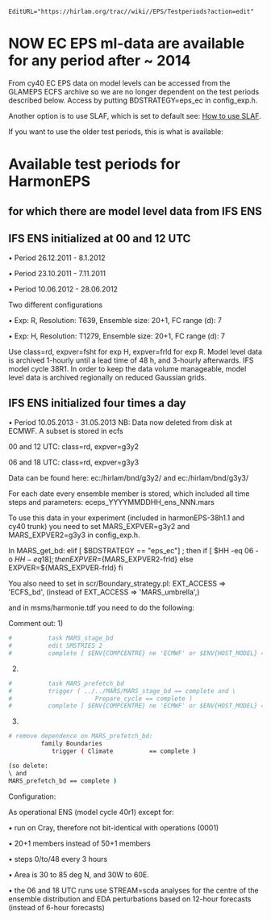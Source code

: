 ```@meta
EditURL="https://hirlam.org/trac//wiki//EPS/Testperiods?action=edit"
```

# NOW EC EPS ml-data are available for any period after ~ 2014 

From cy40 EC EPS data on model levels can be accessed from the GLAMEPS ECFS archive so we are no longer dependent on the 
test periods described below. Access by putting BDSTRATEGY=eps_ec in config_exp.h. 

Another option is to use SLAF, which is set to default see: [How to use SLAF](./EPS/SLAF.md).

If you want to use the older test periods, this is what is available:

# Available test periods for HarmonEPS
## for which there are model level data from IFS ENS


## IFS ENS initialized at 00 and 12 UTC
• Period 26.12.2011 - 8.1.2012

  
• Period 23.10.2011 - 7.11.2011

  
• Period 10.06.2012 - 28.06.2012


Two different configurations

• Exp: R,   Resolution: T639,       Ensemble size: 20+1,      FC range (d):  7

• Exp: H,   Resolution: T1279,      Ensemble size: 20+1,      FC range (d):  7

Use class=rd, expver=fsht for exp H, expver=frld for exp R.
Model level data is archived 1-hourly until a lead time of 48 h, and 3-hourly afterwards. IFS model
cycle 38R1. In order to keep the data volume manageable, model level data is archived regionally on
reduced Gaussian grids.


## IFS ENS initialized four times a day
• Period 10.05.2013 - 31.05.2013
NB: Data now deleted from disk at ECMWF. A subset is stored in ecfs

00 and 12 UTC: class=rd, expver=g3y2

06 and 18 UTC: class=rd, expver=g3y3

Data can be found here: ec:/hirlam/bnd/g3y2/ and ec:/hirlam/bnd/g3y3/

For each date every ensemble member is stored, which included all time steps and parameters:  eceps_YYYYMMDDHH_ens_NNN.mars

To use this data in your experiment (included in harmonEPS-38h1.1 and cy40 trunk) you need to set MARS_EXPVER=g3y2 and MARS_EXPVER2=g3y3 in config_exp.h. 

In MARS_get_bd: 
   elif [ $BDSTRATEGY == "eps_ec"] ; then
    if [ $HH -eq 06 -o $HH -eq 18] ; then
     EXPVER=${MARS_EXPVER2-frld}
    else
     EXPVER=${MARS_EXPVER-frld}
    fi

You also need to set in scr/Boundary_strategy.pl: EXT_ACCESS => 'ECFS_bd', (instead of EXT_ACCESS => 'MARS_umbrella',) 

and in msms/harmonie.tdf you need to do the following:

Comment out:
1)
```bash
#          task MARS_stage_bd 
#          edit SMSTRIES 2 
#          complete [ $ENV{COMPCENTRE} ne 'ECMWF' or $ENV{HOST_MODEL} =~ /^a/ or $ENV{HOST_MODEL} eq 'hir'] 
```

2)
```bash
#          task MARS_prefetch_bd
#          trigger ( ../../MARS/MARS_stage_bd == complete and \
#                       Prepare_cycle == complete )
#          complete [ $ENV{COMPCENTRE} ne 'ECMWF' or $ENV{HOST_MODEL} =~ /^a/ or $ENV{HOST_MODEL} eq 'hir']
```

3)
```bash
# remove dependence on MARS_prefetch_bd:
         family Boundaries
            trigger ( Climate          == complete )

(so delete:
\ and
MARS_prefetch_bd == complete )
```



Configuration:

As operational ENS (model cycle 40r1) except for:

• run on Cray, therefore not bit-identical with operations (0001)

• 20+1 members instead of 50+1 members

• steps 0/to/48 every 3 hours

• Area is 30 to 85 deg N, and 30W to 60E.

• the 06 and 18 UTC runs use STREAM=scda analyses for the centre of the ensemble distribution and EDA perturbations based on 12-hour forecasts (instead of 6-hour forecasts)

